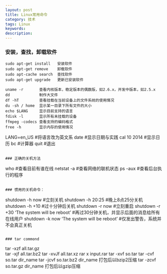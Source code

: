 ```yaml
---
layout: post
title: Linux常用命令
category: 技术
tags: Linux
keywords: 
description: 
---
```


### 安装，查找，卸载软件   
```
sudo apt-get install   安装软件
sudo apt-get remove    卸载软件
sudo apt-cache search  查找软件
sudo apt-get upgrade   更新已安装软件
```


```
uname -r       查看内核版本，稳定版本的偶数版，如2.6.x，开发中版本，如2.5.x
dd             制作大文件
df -hT         查看挂载在当前设备上的文件系统的使用情况
du -sh / home  显示某一目录下所有文件的大小
echo $LANG     显示目前支持的语言
fdisk -l       显示所有未挂载的设备
ffmpeg -codecs 查看支持的编码格式
free -h        显示内存的使用情况

```

LANG=en_US   #将语言改为英文系
date         #显示日期与实践
cal 10 2014  #显示日历
bc           #计算器
quit         #退出
```

### 正确的关机方法
```
who         #查看目前有谁在线
netstat -a  #查看网络的联机状态
ps -aux     #查看后台执行的程序
```

### 惯用的关机命令：
```
shutdown -h now     #立刻关机
shutdown -h 20:25   #晚上8点25分关机
shutdown -h +10     #过十分钟后关机
shutdown -r now     #立刻重启
shutdown -r +30 ‘The system will be reboot’    #再过30分钟关机，并显示后面的消息给所有在线用户
shutdown -k now ‘The system will be reboot’    #仅发出警告，系统并不会真正关机
```

### tar commond
```
tar -xzf  all.tar.gz         
tar -xjf  all.tar.bz2
tar -xvJf all.tar.xz
rar x input.rar
tar -xvf so.tar
tar -cvf  so.tar dir_name
tar -jcvf so.tar.bz2 dir_name 打包后以bzip2压缩
tar -zcvf so.tar.gz  dir_name 打包后以gzip压缩
```

